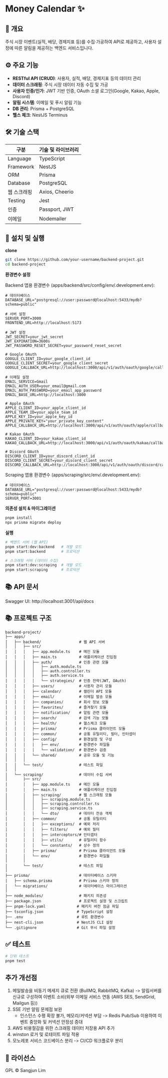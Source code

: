 # Money Calendar ✨

## 📖 개요

주식 시장 이벤트(실적, 배당, 경제지표 등)를 수집·가공하여 API로 제공하고, 사용자 설정에 따른 알림을 제공하는 백엔드 서비스입니다.

## ⚙️ 주요 기능

- **RESTful API (CRUD)**: 사용자, 실적, 배당, 경제지표 등의 데이터 관리
- **데이터 스크래핑**: 주식 시장 데이터 자동 수집 및 가공
- **사용자 인증/인가**: JWT 기반 인증, OAuth 소셜 로그인(Google, Kakao, Apple, Discord)
- **알림 시스템**: 이메일 및 푸시 알림 기능
- **DB 관리**: Prisma + PostgreSQL
- **헬스 체크**: NestJS Terminus

## 🛠️ 기술 스택

| 구분        | 기술 및 라이브러리 |
| ----------- | ------------------ |
| Language    | TypeScript         |
| Framework   | NestJS             |
| ORM         | Prisma             |
| Database    | PostgreSQL         |
| 웹 스크래핑 | Axios, Cheerio     |
| Testing     | Jest               |
| 인증        | Passport, JWT      |
| 이메일      | Nodemailer         |

## 🚀 설치 및 실행

**clone**

```bash
git clone https://github.com/your-username/backend-project.git
cd backend-project
```

**환경변수 설정**

Backend 앱용 환경변수 (apps/backend/src/config/env/.development.env):

```
# 데이터베이스
DATABASE_URL="postgresql://user:password@localhost:5433/mydb?schema=public"

# 서버 설정
SERVER_PORT=3000
FRONTEND_URL=http://localhost:5173

# JWT 설정
JWT_SECRET=your_jwt_secret
JWT_EXPIRATION=3600s
JWT_PASSWORD_RESET_SECRET=your_password_reset_secret

# Google OAuth
GOOGLE_CLIENT_ID=your_google_client_id
GOOGLE_CLIENT_SECRET=your_google_client_secret
GOOGLE_CALLBACK_URL=http://localhost:3000/api/v1/auth/oauth/google/callback

# 이메일 설정
EMAIL_SERVICE=Gmail
EMAIL_AUTH_USER=your_email@gmail.com
EMAIL_AUTH_PASSWORD=your_email_app_password
EMAIL_BASE_URL=http://localhost:3000

# Apple OAuth
APPLE_CLIENT_ID=your_apple_client_id
APPLE_TEAM_ID=your_apple_team_id
APPLE_KEY_ID=your_apple_key_id
APPLE_PRIVATE_KEY="your_private_key_content"
APPLE_CALLBACK_URL=http://localhost:3000/api/v1/auth/oauth/apple/callback

# Kakao OAuth
KAKAO_CLIENT_ID=your_kakao_client_id
KAKAO_CALLBACK_URL=http://localhost:3000/api/v1/auth/oauth/kakao/callback

# Discord OAuth
DISCORD_CLIENT_ID=your_discord_client_id
DISCORD_CLIENT_SECRET=your_discord_client_secret
DISCORD_CALLBACK_URL=http://localhost:3000/api/v1/auth/oauth/discord/callback
```

Scraping 앱용 환경변수 (apps/scraping/src/env/.development.env):

```
# 데이터베이스
DATABASE_URL="postgresql://user:password@localhost:5433/mydb?schema=public"
SERVER_PORT=3001
```

**의존성 설치 & 마이그레이션**

```bash
pnpm install
npx prisma migrate deploy
```

**실행**

```bash
# 백엔드 서버 (웹 API)
pnpm start:dev:backend   # 개발 모드
pnpm start:backend       # 프로덕션

# 스크래핑 서버 (데이터 수집)
pnpm start:dev:scraping  # 개발 모드
pnpm start:scraping      # 프로덕션
```

## 📚 API 문서

Swagger UI: http://localhost:3001/api/docs

## 📚 프로젝트 구조

```
backend-project/
├── apps/
│   ├── backend/                 # 웹 API 서버
│   │   ├── src/
│   │   │   ├── app.module.ts    # 메인 모듈
│   │   │   ├── main.ts          # 애플리케이션 진입점
│   │   │   ├── auth/            # 인증 관련 모듈
│   │   │   │   ├── auth.module.ts
│   │   │   │   ├── auth.controller.ts
│   │   │   │   ├── auth.service.ts
│   │   │   │   └── strategies/  # 인증 전략(JWT, OAuth)
│   │   │   ├── users/           # 사용자 관리 모듈
│   │   │   ├── calendar/        # 캘린더 API 모듈
│   │   │   ├── email/           # 이메일 발송 모듈
│   │   │   ├── companies/       # 회사 정보 모듈
│   │   │   ├── favorites/       # 즐겨찾기 모듈
│   │   │   ├── notification/    # 알림 관련 모듈
│   │   │   ├── search/          # 검색 기능 모듈
│   │   │   ├── health/          # 헬스체크 모듈
│   │   │   ├── prisma/          # Prisma 클라이언트 모듈
│   │   │   ├── common/          # 공통 유틸리티, 필터, 인터셉터
│   │   │   ├── config/          # 환경설정 및 구성
│   │   │   │   ├── env/         # 환경변수 파일들
│   │   │   │   └── validation/  # 환경변수 검증
│   │   │   └── shared/          # 공유 모듈 및 기능
│   │   │
│   │   └── test/                # 테스트 파일
│   │
│   └── scraping/                # 데이터 수집 서버
│       ├── src/
│       │   ├── app.module.ts    # 메인 모듈
│       │   ├── main.ts          # 애플리케이션 진입점
│       │   ├── scraping/        # 웹 스크래핑 모듈
│       │   │   ├── scraping.module.ts
│       │   │   ├── scraping.controller.ts
│       │   │   ├── scraping.service.ts
│       │   │   └── dto/         # 데이터 전송 객체
│       │   ├── common/          # 공통 유틸리티
│       │   │   ├── exceptions/  # 예외 처리
│       │   │   ├── filters/     # 예외 필터
│       │   │   ├── interceptors/# 인터셉터
│       │   │   ├── utils/       # 유틸리티 함수
│       │   │   └── constants/   # 상수 정의
│       │   ├── prisma/          # Prisma 클라이언트 모듈
│       │   └── env/             # 환경변수 파일들
│       │
│       └── test/                # 테스트 파일
│
├── prisma/                      # 데이터베이스 스키마
│   ├── schema.prisma            # Prisma 스키마 정의
│   └── migrations/              # 데이터베이스 마이그레이션
│
├── node_modules/                # 패키지 의존성
├── package.json                 # 프로젝트 설정 및 스크립트
├── pnpm-lock.yaml              # 패키지 버전 잠금 파일
├── tsconfig.json               # TypeScript 설정
├── .env                        # 루트 환경변수
├── nest-cli.json               # NestJS CLI 설정
└── .gitignore                  # Git 무시 파일 설정
```

## ✅ 테스트

```bash
# 단위 테스트
pnpm test
```

## 추가 개선점

1. 메일발송을 비동기 메세지 큐로 전환 (BullMQ, RabbitMQ, Kafka)
   -> 알림서버를 신규로 구성하여 이벤트 소비(외부 이메일 서비스 연동 (AWS SES, SendGrid, Mailgun 등))
2. SSE 기반 알림 문제점 보완
   - 인스턴스 수평 확장 불가, 메모리/커넥션 부담
     -> Redis Pub/Sub 이용하여 이벤트 중앙화 및 커넥션 안정성 증대
3. AWS 비용절감을 위한 스크래핑 데이터 저장용 API 추가
4. winston 로거 및 로테이트 파일 적용
5. 모노레포 서비스 코드베이스 분리 -> CI/CD 워크플로우 분리   

## 📄 라이선스

GPL © Sangjun Lim
